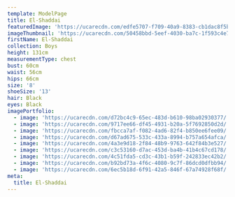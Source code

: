 ```yaml
---
template: ModelPage
title: El-Shaddai
featuredImage: 'https://ucarecdn.com/edfe5707-f709-40a9-8383-cb1dac8f5b5a/'
imageThumbnail: 'https://ucarecdn.com/50458bbd-5eef-4030-ba7c-1f593c4e7871/'
firstName: El-Shaddai
collection: Boys
height: 131cm
measurementType: chest
bust: 60cm
waist: 56cm
hips: 66cm
size: '8'
shoeSize: '13'
hair: Black
eyes: Black
imagePortfolio:
  - image: 'https://ucarecdn.com/d72bc4c9-65ec-483d-b610-98ba02930377/'
  - image: 'https://ucarecdn.com/9717ee66-df45-4931-b20a-5f7692850d2d/'
  - image: 'https://ucarecdn.com/fbcca7af-f082-4ad6-82f4-b850ee6fee09/'
  - image: 'https://ucarecdn.com/d67ad675-533c-433a-8994-b757a654afca/'
  - image: 'https://ucarecdn.com/4a3e9d18-2f84-48b9-9763-642f84b3e527/'
  - image: 'https://ucarecdn.com/c3c53160-d7ac-453d-ba4b-41b4c67cd178/'
  - image: 'https://ucarecdn.com/4c51fda5-cd3c-43b1-b59f-242833ec42b2/'
  - image: 'https://ucarecdn.com/b92bd73a-4f6c-4080-9c7f-86dcd0dfbb94/'
  - image: 'https://ucarecdn.com/6ec5b18d-6f91-42a5-846f-67a74928f68f/'
meta:
  title: El-Shaddai
---
```


